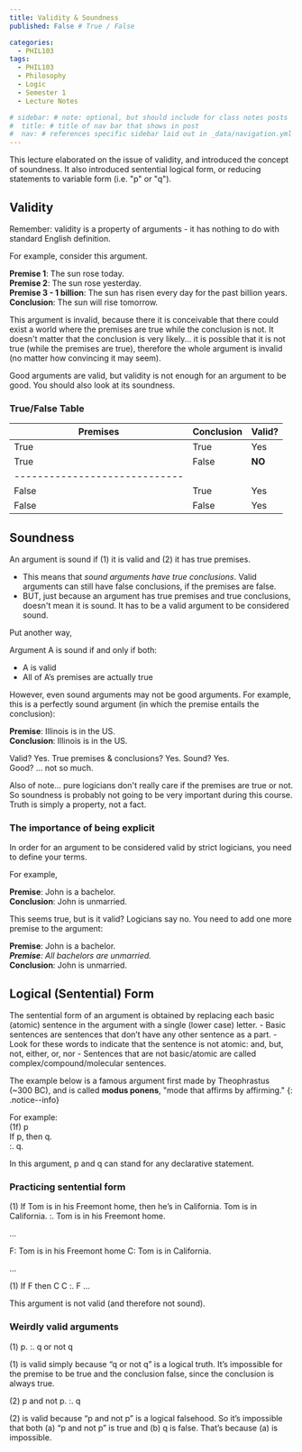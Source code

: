 ```yaml
---
title: Validity & Soundness
published: False # True / False

categories:
  - PHIL103
tags:
  - PHIL103
  - Philosophy
  - Logic
  - Semester 1
  - Lecture Notes

# sidebar: # note: optional, but should include for class notes posts
#  title: # title of nav bar that shows in post
#  nav: # references specific sidebar laid out in _data/navigation.yml
---
```

This lecture elaborated on the issue of validity, and introduced the concept of soundness. It also introduced sentential logical form, or reducing statements to variable form (i.e. "p" or "q").

## Validity

Remember: validity is a property of arguments - it has nothing to do with standard English definition.

For example, consider this argument.

__Premise 1__: The sun rose today.  
__Premise 2__: The sun rose yesterday.  
__Premise 3 - 1 billion__: The sun has risen every day for the past billion years.  
__Conclusion__: The sun will rise tomorrow.  

This argument is invalid, because there it is conceivable that there could exist a world where the premises are true while the conclusion is not. It doesn't matter that the conclusion is very likely... it is possible that it is not true (while the premises are true), therefore the whole argument is invalid (no matter how convincing it may seem).

Good arguments are valid, but validity is not enough for an argument to be good. You should also look at its soundness.

### True/False Table

| Premises | Conclusion | Valid? |
|--------|-------|--------|
| True   | True   | Yes   |
| True   | False   | __NO__   |
|-----------------------------|
| False   | True   | Yes   |
| False   | False   | Yes   |


## Soundness

An argument is sound if (1) it is valid and (2) it has true premises.
- This means that *sound arguments have true conclusions*. Valid arguments can still have false conclusions, if the premises are false.
- BUT, just because an argument has true premises and true conclusions, doesn't mean it is sound. It has to be a valid argument to be considered sound.

Put another way,

Argument A is sound if and only if both:
 - A is valid
 - All of A’s premises are actually true

However, even sound arguments may not be good arguments. For example, this is a perfectly sound argument (in which the premise entails the conclusion):

__Premise__: Illinois is in the US.  
__Conclusion__: Illinois is in the US.

Valid? Yes. True premises & conclusions? Yes. Sound? Yes.   
Good? ... not so much.

Also of note... pure logicians don't really care if the premises are true or not. So soundness is probably not going to be very important during this course. Truth is simply a property, not a fact.

### The importance of being explicit

In order for an argument to be considered valid by strict logicians, you need to define your terms.

For example,

__Premise__: John is a bachelor.  
__Conclusion__: John is unmarried.

This seems true, but is it valid? Logicians say no. You need to add one more premise to the argument:

__Premise__: John is a bachelor.  
*__Premise__: All bachelors are unmarried.*  
__Conclusion__: John is unmarried.  

## Logical (Sentential) Form

The sentential form of an argument is obtained by replacing each basic (atomic) sentence in the argument with a single (lower case) letter.
	- Basic sentences are sentences that don’t have any other sentence as a part.
	- Look for these words to indicate that the sentence is not atomic: and, but, not, either, or, nor
	- Sentences that are not basic/atomic are called complex/compound/molecular sentences.

The example below is a famous argument first made by Theophrastus (~300 BC), and is called __modus ponens__, "mode that affirms by affirming."
{: .notice--info}

For example:  
  (1f) p  
       If p, then q.  
       :. q.  

In this argument, p and q can stand for any declarative statement.

### Practicing sentential form

(1)  If Tom is in his Freemont home, then he’s in California.
	   Tom is in California.
	   :.  Tom is in his Freemont home.

…

F: Tom is in his Freemont home
C: Tom is in California.

…

(1)	 If F then C
	   C
	   :. F
…

This argument is not valid (and therefore not sound).

### Weirdly valid arguments

(1) 	p.
	    :. q or not q

(1) is valid simply because “q or not q” is a logical truth. It’s impossible for the premise to be true and the conclusion false, since the conclusion is always true.

(2)	p and not p.
	  :. q

(2) is valid because “p and not p” is a logical falsehood. So it’s impossible that both (a) “p and not p” is true and (b) q is false. That’s because (a) is impossible.
